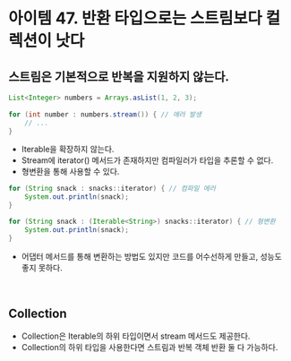 # 아이템 47. 반환 타입으로는 스트림보다 컬렉션이 낫다

## 스트림은 기본적으로 반복을 지원하지 않는다.
```java
List<Integer> numbers = Arrays.asList(1, 2, 3);
  
for (int number : numbers.stream()) { // 에러 발생
    // ...
}
```
* Iterable을 확장하지 않는다.
* Stream에 iterator() 메서드가 존재하지만 컴파일러가 타입을 추론할 수 없다.
* 형변환을 통해 사용할 수 있다.

```java
for (String snack : snacks::iterator) { // 컴파일 에러
    System.out.println(snack);
}
```

```java
for (String snack : (Iterable<String>) snacks::iterator) { // 형변환
    System.out.println(snack);
}
```

* 어댑터 메서드를 통해 변환하는 방법도 있지만 코드를 어수선하게 만들고, 성능도 좋지 못하다.

<br>

## Collection
* Collection은 Iterable의 하위 타입이면서 stream 메서드도 제공한다.
* Collection의 하위 타입을 사용한다면 스트림과 반복 객체 반환 둘 다 가능하다.